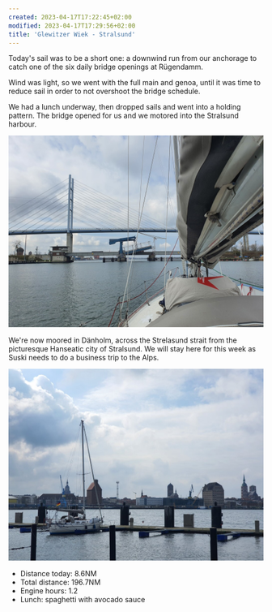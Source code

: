 ```yaml
---
created: 2023-04-17T17:22:45+02:00
modified: 2023-04-17T17:29:56+02:00
title: 'Glewitzer Wiek - Stralsund'
---
```


Today's sail was to be a short one: a downwind run from our anchorage to catch one of the six daily bridge openings at Rügendamm.

Wind was light, so we went with the full main and genoa, until it was time to reduce sail in order to not overshoot the bridge schedule.

We had a lunch underway, then dropped sails and went into a holding pattern. The bridge opened for us and we motored into the Stralsund harbour.

![Image](../2023/dd2210aadf74ece1f6d8b5969829ecf0.jpg) 

We're now moored in Dänholm, across the Strelasund strait from the picturesque Hanseatic city of Stralsund.
We will stay here for this week as Suski needs to do a business trip to the Alps.

![Image](../2023/e0c52b3e7bdbd5060caa26e260dbdce2.jpg) 

* Distance today: 8.6NM
* Total distance: 196.7NM
* Engine hours: 1.2
* Lunch: spaghetti with avocado sauce
